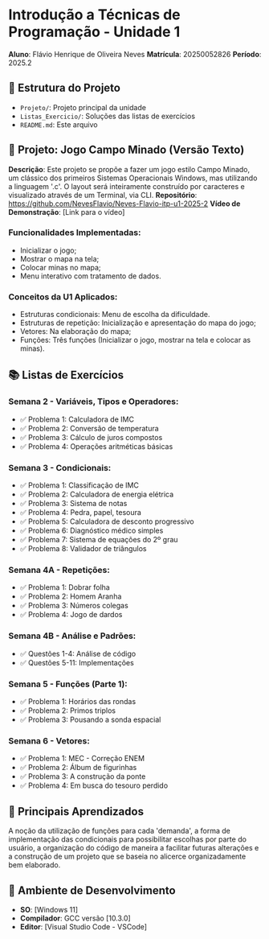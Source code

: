 # Introdução a Técnicas de Programação - Unidade 1
**Aluno**: Flávio Henrique de Oliveira Neves
**Matrícula**: 20250052826
**Período**: 2025.2
## 📁 Estrutura do Projeto
- `Projeto/`: Projeto principal da unidade
- `Listas_Exercicio/`: Soluções das listas de exercícios
- `README.md`: Este arquivo
## 🚀 Projeto: Jogo Campo Minado (Versão Texto)
**Descrição**: Este projeto se propõe a fazer um jogo estilo Campo Minado, um clássico dos primeiros Sistemas Operacionais Windows, mas utilizando a linguagem '.c'. O layout será inteiramente construído por caracteres e visualizado através de um Terminal, via CLI.
**Repositório**: https://github.com/NevesFlavio/Neves-Flavio-itp-u1-2025-2
**Vídeo de Demonstração**: [Link para o vídeo]
### Funcionalidades Implementadas:
- Inicializar o jogo;
- Mostrar o mapa na tela;
- Colocar minas no mapa;
- Menu interativo com tratamento de dados.
### Conceitos da U1 Aplicados:
- Estruturas condicionais: Menu de escolha da dificuldade.
- Estruturas de repetição: Inicialização e apresentação do mapa do jogo;
- Vetores: Na elaboração do mapa;
- Funções: Três funções (Inicializar o jogo, mostrar na tela e colocar as minas).
## 📚 Listas de Exercícios
### Semana 2 - Variáveis, Tipos e Operadores:
- ✅ Problema 1: Calculadora de IMC
- ✅ Problema 2: Conversão de temperatura
- ✅ Problema 3: Cálculo de juros compostos
- ✅ Problema 4: Operações aritméticas básicas
### Semana 3 - Condicionais:
- ✅ Problema 1: Classificação de IMC
- ✅ Problema 2: Calculadora de energia elétrica
- ✅ Problema 3: Sistema de notas
- ✅ Problema 4: Pedra, papel, tesoura
- ✅ Problema 5: Calculadora de desconto progressivo
- ✅ Problema 6: Diagnóstico médico simples
- ✅ Problema 7: Sistema de equações do 2º grau
- ✅ Problema 8: Validador de triângulos
### Semana 4A - Repetições:
- ✅ Problema 1: Dobrar folha
- ✅ Problema 2: Homem Aranha
- ✅ Problema 3: Números colegas
- ✅ Problema 4: Jogo de dardos
### Semana 4B - Análise e Padrões:
- ✅ Questões 1-4: Análise de código
- ✅ Questões 5-11: Implementações
### Semana 5 - Funções (Parte 1):
- ✅ Problema 1: Horários das rondas
- ✅ Problema 2: Primos triplos
- ✅ Problema 3: Pousando a sonda espacial
### Semana 6 - Vetores:
- ✅ Problema 1: MEC - Correção ENEM
- ✅ Problema 2: Álbum de figurinhas
- ✅ Problema 3: A construção da ponte
- ✅ Problema 4: Em busca do tesouro perdido
## 🎯 Principais Aprendizados
A noção da utilização de funções para cada 'demanda', a forma de implementação das condicionais para possibilitar escolhas por parte do usuário, a organização do código de maneira a facilitar futuras alterações e a construção de um projeto que se baseia no alicerce organizadamente bem elaborado.
## 🔧 Ambiente de Desenvolvimento
- **SO**: [Windows 11]
- **Compilador**: GCC versão [10.3.0]
- **Editor**: [Visual Studio Code - VSCode]